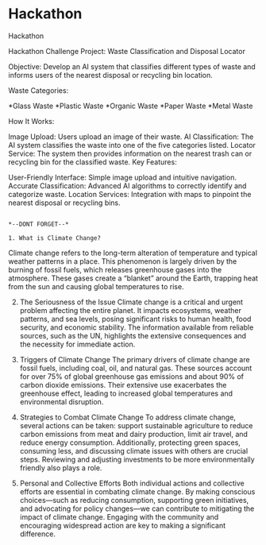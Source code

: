 # Hackathon
Hackathon

Hackathon Challenge
Project: Waste Classification and Disposal Locator

Objective: Develop an AI system that classifies different types of waste and informs users of the nearest disposal or recycling bin location.

Waste Categories:

*Glass Waste
*Plastic Waste
*Organic Waste
*Paper Waste
*Metal Waste

How It Works:

Image Upload: Users upload an image of their waste.
AI Classification: The AI system classifies the waste into one of the five categories listed.
Locator Service: The system then provides information on the nearest trash can or recycling bin for the classified waste.
Key Features:

User-Friendly Interface: Simple image upload and intuitive navigation.
Accurate Classification: Advanced AI algorithms to correctly identify and categorize waste.
Location Services: Integration with maps to pinpoint the nearest disposal or recycling bins.

                                                                                                                      *--DONT FORGET--*
                                                                                                                      1. What is Climate Change?
                                                                                                                      
Climate change refers to the long-term alteration of temperature and typical weather patterns in a place. This phenomenon is largely driven by the burning of fossil fuels, which releases greenhouse gases into the atmosphere. These gases create a “blanket” around the Earth, trapping heat from the sun and causing global temperatures to rise.


2. The Seriousness of the Issue
Climate change is a critical and urgent problem affecting the entire planet. It impacts ecosystems, weather patterns, and sea levels, posing significant risks to human health, food security, and economic stability. The information available from reliable sources, such as the UN, highlights the extensive consequences and the necessity for immediate action.


3. Triggers of Climate Change
The primary drivers of climate change are fossil fuels, including coal, oil, and natural gas. These sources account for over 75% of global greenhouse gas emissions and about 90% of carbon dioxide emissions. Their extensive use exacerbates the greenhouse effect, leading to increased global temperatures and environmental disruption.


4. Strategies to Combat Climate Change
To address climate change, several actions can be taken: support sustainable agriculture to reduce carbon emissions from meat and dairy production, limit air travel, and reduce energy consumption. Additionally, protecting green spaces, consuming less, and discussing climate issues with others are crucial steps. Reviewing and adjusting investments to be more environmentally friendly also plays a role.


5. Personal and Collective Efforts
Both individual actions and collective efforts are essential in combating climate change. By making conscious choices—such as reducing consumption, supporting green initiatives, and advocating for policy changes—we can contribute to mitigating the impact of climate change. Engaging with the community and encouraging widespread action are key to making a significant difference.


